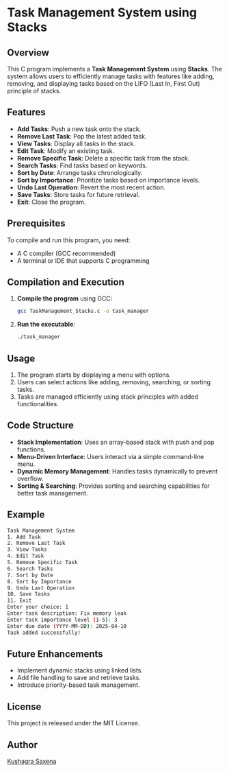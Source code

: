 # Task Management System using Stacks

## Overview
This C program implements a **Task Management System** using **Stacks**. The system allows users to efficiently manage tasks with features like adding, removing, and displaying tasks based on the LIFO (Last In, First Out) principle of stacks.

## Features
- **Add Tasks**: Push a new task onto the stack.
- **Remove Last Task**: Pop the latest added task.
- **View Tasks**: Display all tasks in the stack.
- **Edit Task**: Modify an existing task.
- **Remove Specific Task**: Delete a specific task from the stack.
- **Search Tasks**: Find tasks based on keywords.
- **Sort by Date**: Arrange tasks chronologically.
- **Sort by Importance**: Prioritize tasks based on importance levels.
- **Undo Last Operation**: Revert the most recent action.
- **Save Tasks**: Store tasks for future retrieval.
- **Exit**: Close the program.

## Prerequisites
To compile and run this program, you need:
- A C compiler (GCC recommended)
- A terminal or IDE that supports C programming

## Compilation and Execution
1. **Compile the program** using GCC:
   ```sh
   gcc TaskManagement_Stacks.c -o task_manager
   ```
2. **Run the executable**:
   ```sh
   ./task_manager
   ```

## Usage
1. The program starts by displaying a menu with options.
2. Users can select actions like adding, removing, searching, or sorting tasks.
3. Tasks are managed efficiently using stack principles with added functionalities.

## Code Structure
- **Stack Implementation**: Uses an array-based stack with push and pop functions.
- **Menu-Driven Interface**: Users interact via a simple command-line menu.
- **Dynamic Memory Management**: Handles tasks dynamically to prevent overflow.
- **Sorting & Searching**: Provides sorting and searching capabilities for better task management.

## Example
```sh
Task Management System
1. Add Task
2. Remove Last Task
3. View Tasks
4. Edit Task
5. Remove Specific Task
6. Search Tasks
7. Sort by Date
8. Sort by Importance
9. Undo Last Operation
10. Save Tasks
11. Exit
Enter your choice: 1
Enter task description: Fix memory leak
Enter task importance level (1-5): 3
Enter due date (YYYY-MM-DD): 2025-04-10
Task added successfully!
```

## Future Enhancements
- Implement dynamic stacks using linked lists.
- Add file handling to save and retrieve tasks.
- Introduce priority-based task management.

## License
This project is released under the MIT License.

## Author
[Kushagra Saxena](https://github.com/KushagraSaxena77)
